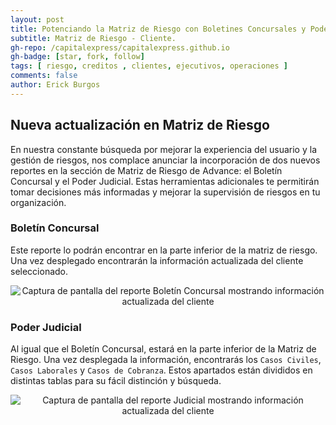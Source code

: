 ```yaml
---
layout: post
title: Potenciando la Matriz de Riesgo con Boletines Concursales y Poder Judicial.
subtitle: Matriz de Riesgo - Cliente.
gh-repo: /capitalexpress/capitalexpress.github.io
gh-badge: [star, fork, follow]
tags: [ riesgo, creditos , clientes, ejecutivos, operaciones ]
comments: false
author: Erick Burgos
---
```

## Nueva actualización en Matriz de Riesgo

En nuestra constante búsqueda por mejorar la experiencia del usuario y la gestión de riesgos, nos complace anunciar la incorporación de dos nuevos reportes en la sección de Matriz de Riesgo de Advance: el Boletín Concursal y el Poder Judicial. Estas herramientas adicionales te permitirán tomar decisiones más informadas y mejorar la supervisión de riesgos en tu organización.

### Boletín Concursal

Este reporte lo podrán encontrar en la parte inferior de la matriz de riesgo. Una vez desplegado encontrarán la información actualizada del cliente seleccionado.

<p align="center">
  <img src="https://cdn.capitalexpress.cl/img/boletinconcursal.png" alt="Captura de pantalla del reporte Boletín Concursal mostrando información actualizada del cliente">
</p>
 
### Poder Judicial
Al igual que el Boletín Concursal, estará en la parte inferior de la Matriz de Riesgo. Una vez desplegada la información, encontrarás los `Casos Civiles`, `Casos Laborales` y `Casos de Cobranza`. Estos apartados están divididos en distintas tablas para su fácil distinción y búsqueda.

<p align="center">
  <img src="https://cdn.capitalexpress.cl/img/poderjudicial.png" alt="Captura de pantalla del reporte Judicial mostrando información actualizada del cliente">
</p>